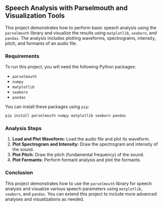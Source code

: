 ## Speech Analysis with Parselmouth and Visualization Tools

This project demonstrates how to perform basic speech analysis using the `parselmouth` library and visualize the results using `matplotlib`, `seaborn`, and `pandas`. The analysis includes plotting waveforms, spectrograms, intensity, pitch, and formants of an audio file.

### Requirements

To run this project, you will need the following Python packages:

- `parselmouth`
- `numpy`
- `matplotlib`
- `seaborn`
- `pandas`

You can install these packages using `pip`:

```bash
pip install parselmouth numpy matplotlib seaborn pandas
```

### Analysis Steps

1. **Load and Plot Waveform:** Load the audio file and plot its waveform.
2. **Plot Spectrogram and Intensity:** Draw the spectrogram and intensity of the sound.
3. **Plot Pitch:** Draw the pitch (fundamental frequency) of the sound.
4. **Plot Formants:** Perform formant analysis and plot the formants.

### Conclusion

This project demonstrates how to use the `parselmouth` library for speech analysis and visualize various speech parameters using `matplotlib`, `seaborn`, and `pandas`. You can extend this project to include more advanced analyses and visualizations as needed.
